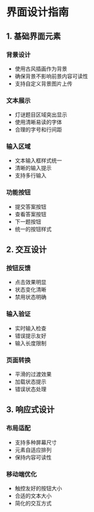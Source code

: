 # 界面设计指南

## 1. 基础界面元素
### 背景设计
- 使用古风插画作为背景
- 确保背景不影响前景内容可读性
- 支持自定义背景图片上传

### 文本展示
- 灯谜题目区域突出显示
- 使用清晰易读的字体
- 合理的字号和行间距

### 输入区域
- 文本输入框样式统一
- 清晰的输入提示
- 支持多行输入

### 功能按钮
- 提交答案按钮
- 查看答案按钮
- 下一题按钮
- 统一的按钮样式

## 2. 交互设计
### 按钮反馈
- 点击效果明显
- 状态变化清晰
- 禁用状态明确

### 输入验证
- 实时输入检查
- 错误提示友好
- 输入长度限制

### 页面转换
- 平滑的过渡效果
- 加载状态提示
- 错误状态处理

## 3. 响应式设计
### 布局适配
- 支持多种屏幕尺寸
- 元素自适应排列
- 保持内容可读性

### 移动端优化
- 触控友好的按钮大小
- 合适的文本大小
- 简化的交互方式 